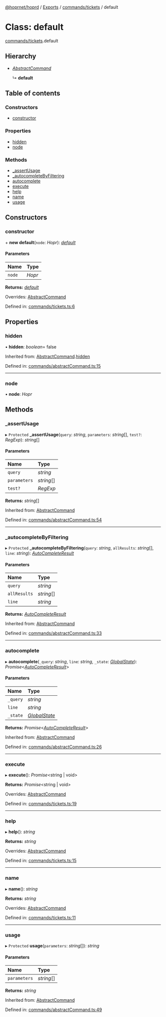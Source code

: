 [@hoprnet/hoprd](../README.md) / [Exports](../modules.md) / [commands/tickets](../modules/commands_tickets.md) / default

# Class: default

[commands/tickets](../modules/commands_tickets.md).default

## Hierarchy

- [_AbstractCommand_](commands_abstractcommand.abstractcommand.md)

  ↳ **default**

## Table of contents

### Constructors

- [constructor](commands_tickets.default.md#constructor)

### Properties

- [hidden](commands_tickets.default.md#hidden)
- [node](commands_tickets.default.md#node)

### Methods

- [\_assertUsage](commands_tickets.default.md#_assertusage)
- [\_autocompleteByFiltering](commands_tickets.default.md#_autocompletebyfiltering)
- [autocomplete](commands_tickets.default.md#autocomplete)
- [execute](commands_tickets.default.md#execute)
- [help](commands_tickets.default.md#help)
- [name](commands_tickets.default.md#name)
- [usage](commands_tickets.default.md#usage)

## Constructors

### constructor

\+ **new default**(`node`: _Hopr_): [_default_](commands_tickets.default.md)

#### Parameters

| Name   | Type   |
| :----- | :----- |
| `node` | _Hopr_ |

**Returns:** [_default_](commands_tickets.default.md)

Overrides: [AbstractCommand](commands_abstractcommand.abstractcommand.md)

Defined in: [commands/tickets.ts:6](https://github.com/hoprnet/hoprnet/blob/448a47a/packages/hoprd/src/commands/tickets.ts#L6)

## Properties

### hidden

• **hidden**: _boolean_= false

Inherited from: [AbstractCommand](commands_abstractcommand.abstractcommand.md).[hidden](commands_abstractcommand.abstractcommand.md#hidden)

Defined in: [commands/abstractCommand.ts:15](https://github.com/hoprnet/hoprnet/blob/448a47a/packages/hoprd/src/commands/abstractCommand.ts#L15)

---

### node

• **node**: _Hopr_

## Methods

### \_assertUsage

▸ `Protected` **\_assertUsage**(`query`: _string_, `parameters`: _string_[], `test?`: _RegExp_): _string_[]

#### Parameters

| Name         | Type       |
| :----------- | :--------- |
| `query`      | _string_   |
| `parameters` | _string_[] |
| `test?`      | _RegExp_   |

**Returns:** _string_[]

Inherited from: [AbstractCommand](commands_abstractcommand.abstractcommand.md)

Defined in: [commands/abstractCommand.ts:54](https://github.com/hoprnet/hoprnet/blob/448a47a/packages/hoprd/src/commands/abstractCommand.ts#L54)

---

### \_autocompleteByFiltering

▸ `Protected` **\_autocompleteByFiltering**(`query`: _string_, `allResults`: _string_[], `line`: _string_): [_AutoCompleteResult_](../modules/commands_abstractcommand.md#autocompleteresult)

#### Parameters

| Name         | Type       |
| :----------- | :--------- |
| `query`      | _string_   |
| `allResults` | _string_[] |
| `line`       | _string_   |

**Returns:** [_AutoCompleteResult_](../modules/commands_abstractcommand.md#autocompleteresult)

Inherited from: [AbstractCommand](commands_abstractcommand.abstractcommand.md)

Defined in: [commands/abstractCommand.ts:33](https://github.com/hoprnet/hoprnet/blob/448a47a/packages/hoprd/src/commands/abstractCommand.ts#L33)

---

### autocomplete

▸ **autocomplete**(`_query`: _string_, `line`: _string_, `_state`: [_GlobalState_](../modules/commands_abstractcommand.md#globalstate)): _Promise_<[_AutoCompleteResult_](../modules/commands_abstractcommand.md#autocompleteresult)\>

#### Parameters

| Name     | Type                                                                |
| :------- | :------------------------------------------------------------------ |
| `_query` | _string_                                                            |
| `line`   | _string_                                                            |
| `_state` | [_GlobalState_](../modules/commands_abstractcommand.md#globalstate) |

**Returns:** _Promise_<[_AutoCompleteResult_](../modules/commands_abstractcommand.md#autocompleteresult)\>

Inherited from: [AbstractCommand](commands_abstractcommand.abstractcommand.md)

Defined in: [commands/abstractCommand.ts:26](https://github.com/hoprnet/hoprnet/blob/448a47a/packages/hoprd/src/commands/abstractCommand.ts#L26)

---

### execute

▸ **execute**(): _Promise_<string \| void\>

**Returns:** _Promise_<string \| void\>

Overrides: [AbstractCommand](commands_abstractcommand.abstractcommand.md)

Defined in: [commands/tickets.ts:19](https://github.com/hoprnet/hoprnet/blob/448a47a/packages/hoprd/src/commands/tickets.ts#L19)

---

### help

▸ **help**(): _string_

**Returns:** _string_

Overrides: [AbstractCommand](commands_abstractcommand.abstractcommand.md)

Defined in: [commands/tickets.ts:15](https://github.com/hoprnet/hoprnet/blob/448a47a/packages/hoprd/src/commands/tickets.ts#L15)

---

### name

▸ **name**(): _string_

**Returns:** _string_

Overrides: [AbstractCommand](commands_abstractcommand.abstractcommand.md)

Defined in: [commands/tickets.ts:11](https://github.com/hoprnet/hoprnet/blob/448a47a/packages/hoprd/src/commands/tickets.ts#L11)

---

### usage

▸ `Protected` **usage**(`parameters`: _string_[]): _string_

#### Parameters

| Name         | Type       |
| :----------- | :--------- |
| `parameters` | _string_[] |

**Returns:** _string_

Inherited from: [AbstractCommand](commands_abstractcommand.abstractcommand.md)

Defined in: [commands/abstractCommand.ts:49](https://github.com/hoprnet/hoprnet/blob/448a47a/packages/hoprd/src/commands/abstractCommand.ts#L49)
